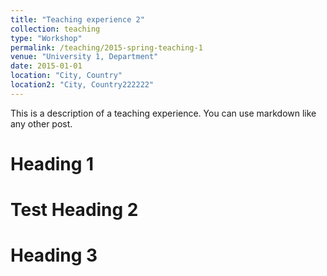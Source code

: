 ```yaml
---
title: "Teaching experience 2"
collection: teaching
type: "Workshop"
permalink: /teaching/2015-spring-teaching-1
venue: "University 1, Department"
date: 2015-01-01
location: "City, Country"
location2: "City, Country222222"
---
```


This is a description of a teaching experience. You can use markdown like any other post.

Heading 1
======
Test
Heading 2
======

Heading 3
======
